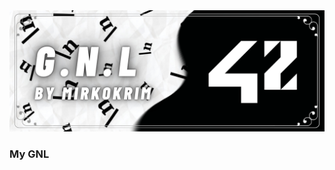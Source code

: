 <img src="https://github.com/MirkokriM/42_Common_Core/blob/main/README.FILE/Copia%20di%20MirkokriM_github42_GNL.png">

### My GNL

